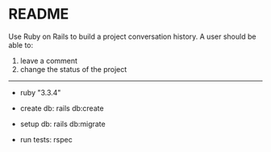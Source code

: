 # README

Use Ruby on Rails to build a project conversation history. A user should be able to:

1. leave a comment
2. change the status of the project

***

* ruby "3.3.4"

* create db: rails db:create

* setup db: rails db:migrate

* run tests: rspec
